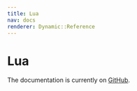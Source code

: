 ```yaml
---
title: Lua
nav: docs
renderer: Dynamic::Reference
---
```


# Lua

The documentation is currently on [GitHub](https://github.com/cucumber/cucumber-lua).
